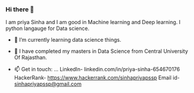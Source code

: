 ### Hi there 👋
I am priya Sinha and I am good in Machine learning and Deep learning. I python langauge for Data science.

- 🔭 I’m currently learning data science things.
- 🌱 I have completed my masters in Data Science from Central University Of Rajasthan.


- 📫 Get in touch: ...
    LinkedIn- linkedin.com/in/priya-sinha-654670176
    HackerRank- https://www.hackerrank.com/sinhapriyapssp
    Email id- sinhapriyapssp@gmail.com





<!--
**Oprishri/Oprishri** is a ✨ _special_ ✨ repository because its `README.md` (this file) appears on your GitHub profile.
